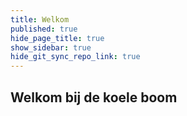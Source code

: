 ```yaml
---
title: Welkom
published: true
hide_page_title: true
show_sidebar: true
hide_git_sync_repo_link: true
---
```


## Welkom bij de koele boom
